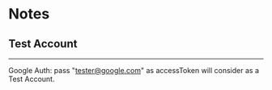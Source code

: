 # Notes

## Test Account
***
Google Auth: pass "tester@google.com" as accessToken will consider as a Test Account.